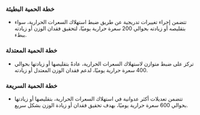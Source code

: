 ### خطة الحمية البطيئة
- تتضمن إجراء تغييرات تدريجية عن طريق ضبط استهلاك السعرات الحرارية، سواء بتقليصه أو زيادته بحوالي 200 سعرة حرارية يوميًا، لتحقيق فقدان الوزن أو زيادته ببطء.

### خطة الحمية المعتدلة
- تركز على ضبط متوازن لاستهلاك السعرات الحرارية، عادةً بتقليصها أو زيادتها بحوالي 400 سعرة حرارية يوميًا، لدعم فقدان الوزن المعتدل أو زيادته.

### خطة الحمية السريعة
- تتضمن تعديلات أكثر عدوانية في استهلاك السعرات الحرارية، بتقليصها أو زيادتها بحوالي 600 سعرة حرارية يوميًا، بهدف تحقيق فقدان أو زيادة الوزن بشكل سريع.
